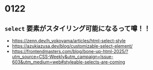 # 0122

## `select` 要素がスタイリング可能になるって噂！！

- https://zenn.dev/h_yokoyama/articles/html-select-style
- https://azukiazusa.dev/blog/customizable-select-element/
- https://frontendmasters.com/blog/bone-up-html-2025/?utm_source=CSS-Weekly&utm_campaign=Issue-603&utm_medium=web#styleable-selects-are-coming
